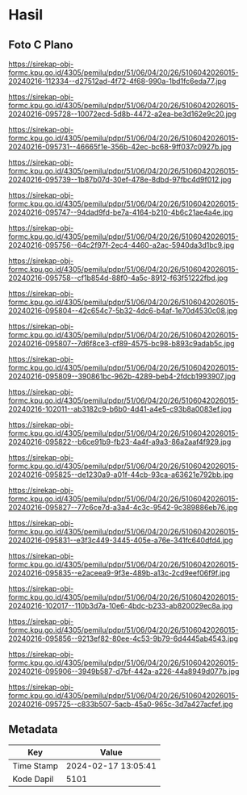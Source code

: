 # Hasil

## Foto C Plano

https://sirekap-obj-formc.kpu.go.id/4305/pemilu/pdpr/51/06/04/20/26/5106042026015-20240216-112334--d27512ad-4f72-4f68-990a-1bd1fc6eda77.jpg

https://sirekap-obj-formc.kpu.go.id/4305/pemilu/pdpr/51/06/04/20/26/5106042026015-20240216-095728--10072ecd-5d8b-4472-a2ea-be3d162e9c20.jpg

https://sirekap-obj-formc.kpu.go.id/4305/pemilu/pdpr/51/06/04/20/26/5106042026015-20240216-095731--46665f1e-356b-42ec-bc68-9ff037c0927b.jpg

https://sirekap-obj-formc.kpu.go.id/4305/pemilu/pdpr/51/06/04/20/26/5106042026015-20240216-095739--1b87b07d-30ef-478e-8dbd-97fbc4d9f012.jpg

https://sirekap-obj-formc.kpu.go.id/4305/pemilu/pdpr/51/06/04/20/26/5106042026015-20240216-095747--94dad9fd-be7a-4164-b210-4b6c21ae4a4e.jpg

https://sirekap-obj-formc.kpu.go.id/4305/pemilu/pdpr/51/06/04/20/26/5106042026015-20240216-095756--64c2f97f-2ec4-4460-a2ac-5940da3d1bc9.jpg

https://sirekap-obj-formc.kpu.go.id/4305/pemilu/pdpr/51/06/04/20/26/5106042026015-20240216-095758--cf1b854d-88f0-4a5c-8912-f63f51222fbd.jpg

https://sirekap-obj-formc.kpu.go.id/4305/pemilu/pdpr/51/06/04/20/26/5106042026015-20240216-095804--42c654c7-5b32-4dc6-b4af-1e70d4530c08.jpg

https://sirekap-obj-formc.kpu.go.id/4305/pemilu/pdpr/51/06/04/20/26/5106042026015-20240216-095807--7d6f8ce3-cf89-4575-bc98-b893c9adab5c.jpg

https://sirekap-obj-formc.kpu.go.id/4305/pemilu/pdpr/51/06/04/20/26/5106042026015-20240216-095809--390861bc-962b-4289-beb4-2fdcb1993907.jpg

https://sirekap-obj-formc.kpu.go.id/4305/pemilu/pdpr/51/06/04/20/26/5106042026015-20240216-102011--ab3182c9-b6b0-4d41-a4e5-c93b8a0083ef.jpg

https://sirekap-obj-formc.kpu.go.id/4305/pemilu/pdpr/51/06/04/20/26/5106042026015-20240216-095822--b6ce91b9-fb23-4a4f-a9a3-86a2aaf4f929.jpg

https://sirekap-obj-formc.kpu.go.id/4305/pemilu/pdpr/51/06/04/20/26/5106042026015-20240216-095825--de1230a9-a01f-44cb-93ca-a63621e792bb.jpg

https://sirekap-obj-formc.kpu.go.id/4305/pemilu/pdpr/51/06/04/20/26/5106042026015-20240216-095827--77c6ce7d-a3a4-4c3c-9542-9c389886eb76.jpg

https://sirekap-obj-formc.kpu.go.id/4305/pemilu/pdpr/51/06/04/20/26/5106042026015-20240216-095831--e3f3c449-3445-405e-a76e-341fc640dfd4.jpg

https://sirekap-obj-formc.kpu.go.id/4305/pemilu/pdpr/51/06/04/20/26/5106042026015-20240216-095835--e2aceea9-9f3e-489b-a13c-2cd9eef06f9f.jpg

https://sirekap-obj-formc.kpu.go.id/4305/pemilu/pdpr/51/06/04/20/26/5106042026015-20240216-102017--110b3d7a-10e6-4bdc-b233-ab820029ec8a.jpg

https://sirekap-obj-formc.kpu.go.id/4305/pemilu/pdpr/51/06/04/20/26/5106042026015-20240216-095856--9213ef82-80ee-4c53-9b79-6d4445ab4543.jpg

https://sirekap-obj-formc.kpu.go.id/4305/pemilu/pdpr/51/06/04/20/26/5106042026015-20240216-095906--3949b587-d7bf-442a-a226-44a8949d077b.jpg

https://sirekap-obj-formc.kpu.go.id/4305/pemilu/pdpr/51/06/04/20/26/5106042026015-20240216-095725--c833b507-5acb-45a0-965c-3d7a427acfef.jpg


## Metadata

| Key        | Value               |
| ---------- | ------------------- |
| Time Stamp | 2024-02-17 13:05:41 |
| Kode Dapil | 5101                |



